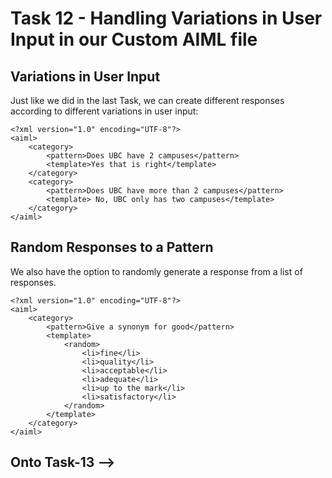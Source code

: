# Task 12 - Handling Variations in User Input in our Custom AIML file


## Variations in User Input
Just like we did in the last Task, we can create different responses according to different variations in user input:

```
<?xml version="1.0" encoding="UTF-8"?>
<aiml>
    <category>
        <pattern>Does UBC have 2 campuses</pattern>
        <template>Yes that is right</template>
    </category>
    <category>
        <pattern>Does UBC have more than 2 campuses</pattern>
        <template> No, UBC only has two campuses</template>
    </category>
</aiml>

```

## Random Responses to a Pattern
We also have the option to randomly generate a response from a list of responses.

```
<?xml version="1.0" encoding="UTF-8"?>
<aiml>
    <category>
        <pattern>Give a synonym for good</pattern>
        <template>
            <random>    
                <li>fine</li>
                <li>quality</li>
                <li>acceptable</li>
                <li>adequate</li>
                <li>up to the mark</li>
                <li>satisfactory</li>
            </random>
        </template>
    </category>
</aiml>

```

## Onto Task-13 -->
